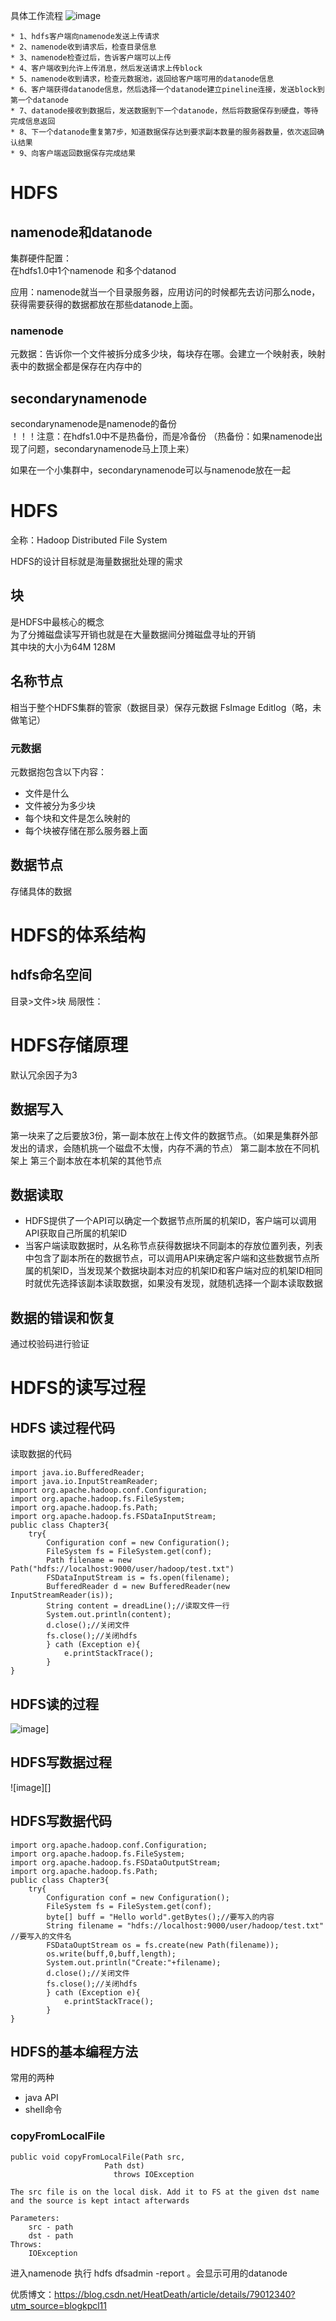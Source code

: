 具体工作流程
![image](https://github.com/SunMinghui19/k8s-hadoop-hdfs-/blob/master/image/hdfs-princple.png)
```
* 1、hdfs客户端向namenode发送上传请求
* 2、namenode收到请求后，检查目录信息
* 3、namenode检查过后，告诉客户端可以上传
* 4、客户端收到允许上传消息，然后发送请求上传block
* 5、namenode收到请求，检查元数据池，返回给客户端可用的datanode信息
* 6、客户端获得datanode信息，然后选择一个datanode建立pineline连接，发送block到第一个datanode
* 7、datanode接收到数据后，发送数据到下一个datanode，然后将数据保存到硬盘，等待完成信息返回
* 8、下一个datanode重复第7步，知道数据保存达到要求副本数量的服务器数量，依次返回确认结果
* 9、向客户端返回数据保存完成结果
```

# HDFS
## namenode和datanode
集群硬件配置：  
 在hdfs1.0中1个namenode 和多个datanod  
 
 应用：namenode就当一个目录服务器，应用访问的时候都先去访问那么node，获得需要获得的数据都放在那些datanode上面。  
 ### namenode
 元数据：告诉你一个文件被拆分成多少块，每块存在哪。会建立一个映射表，映射表中的数据全都是保存在内存中的
 ## secondarynamenode
 secondarynamenode是namenode的备份  
 ！！！注意：在hdfs1.0中不是热备份，而是冷备份  （热备份：如果namenode出现了问题，secondarynamenode马上顶上来）  
 
 如果在一个小集群中，secondarynamenode可以与namenode放在一起  
 
 
# HDFS
全称：Hadoop Distributed File System  

HDFS的设计目标就是海量数据批处理的需求  

## 块
是HDFS中最核心的概念  
为了分摊磁盘读写开销也就是在大量数据间分摊磁盘寻址的开销  
其中块的大小为64M 128M  
## 名称节点
相当于整个HDFS集群的管家（数据目录）保存元数据
FsImage Editlog（略，未做笔记）

### 元数据
 元数据抱包含以下内容：
 * 文件是什么
 * 文件被分为多少块
 * 每个块和文件是怎么映射的
 * 每个块被存储在那么服务器上面
## 数据节点
存储具体的数据

# HDFS的体系结构
## hdfs命名空间
目录>文件>块
局限性：

# HDFS存储原理
默认冗余因子为3
## 数据写入
第一块来了之后要放3份，第一副本放在上传文件的数据节点。（如果是集群外部发出的请求，会随机挑一个磁盘不太慢，内存不满的节点）
第二副本放在不同机架上
第三个副本放在本机架的其他节点
## 数据读取
* HDFS提供了一个API可以确定一个数据节点所属的机架ID，客户端可以调用API获取自己所属的机架ID
* 当客户端读取数据时，从名称节点获得数据块不同副本的存放位置列表，列表中包含了副本所在的数据节点，可以调用API来确定客户端和这些数据节点所属的机架ID，当发现某个数据块副本对应的机架ID和客户端对应的机架ID相同时就优先选择该副本读取数据，如果没有发现，就随机选择一个副本读取数据

## 数据的错误和恢复
通过校验码进行验证

# HDFS的读写过程
## HDFS 读过程代码
读取数据的代码
```
import java.io.BufferedReader;
import java.io.InputStreamReader;
import org.apache.hadoop.conf.Configuration;
import org.apache.hadoop.fs.FileSystem;
import org.apache.hadoop.fs.Path;
import org.apache.hadoop.fs.FSDataInputStream;
public class Chapter3{
    try{
        Configuration conf = new Configuration();
        FileSystem fs = FileSystem.get(conf);
        Path filename = new Path("hdfs://localhost:9000/user/hadoop/test.txt")
        FSDataInputStream is = fs.open(filename);
        BufferedReader d = new BufferedReader(new InputStreamReader(is));
        String content = dreadLine();//读取文件一行
        System.out.println(content);
        d.close();//关闭文件
        fs.close();//关闭hdfs
        } cath (Exception e){
            e.printStackTrace();
        }
}
```
## HDFS读的过程
![image](hadoop-consist)]


## HDFS写数据过程
![image][]

## HDFS写数据代码
```
import org.apache.hadoop.conf.Configuration;
import org.apache.hadoop.fs.FileSystem;
import org.apache.hadoop.fs.FSDataOutputStream;
import org.apache.hadoop.fs.Path;
public class Chapter3{
    try{
        Configuration conf = new Configuration();
        FileSystem fs = FileSystem.get(conf);
        byte[] buff = "Hello world".getBytes();//要写入的内容
        String filename = "hdfs://localhost:9000/user/hadoop/test.txt" //要写入的文件名
        FSDataOuptStream os = fs.create(new Path(filename));
        os.write(buff,0,buff,length);
        System.out.println("Create:"+filename);
        d.close();//关闭文件
        fs.close();//关闭hdfs
        } cath (Exception e){
            e.printStackTrace();
        }
}

```
## HDFS的基本编程方法

常用的两种
* java API
* shell命令

### copyFromLocalFile
```
public void copyFromLocalFile(Path src,
                     Path dst)
                       throws IOException

The src file is on the local disk. Add it to FS at the given dst name and the source is kept intact afterwards

Parameters:
    src - path
    dst - path
Throws:
    IOException
```


进入namenode
执行 hdfs dfsadmin -report 。会显示可用的datanode


优质博文：https://blog.csdn.net/HeatDeath/article/details/79012340?utm_source=blogkpcl11
